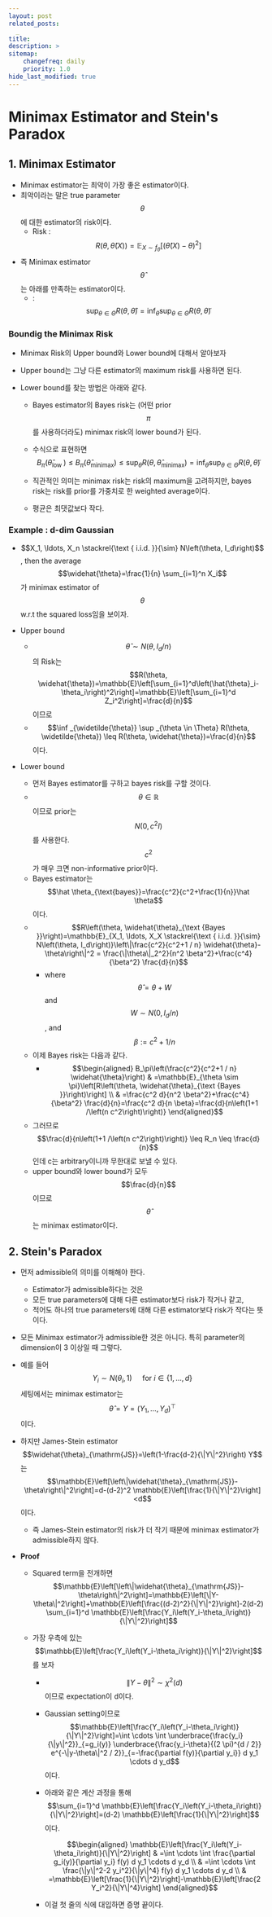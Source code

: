 ```yaml
---
layout: post
related_posts:
  _
title: 
description: >
sitemap:
    changefreq: daily
    priority: 1.0
hide_last_modified: true
---
```


# Minimax Estimator and Stein's Paradox

## 1. Minimax Estimator

- Minimax estimator는 최악이 가장 좋은 estimator이다.
- 최악이라는 말은 true parameter $$\theta$$에 대한 estimator의 risk이다.
  - Risk : $$R(\theta, \widehat{\theta}(X))=\mathbb{E}_{X \sim f_\theta}[(\widehat{\theta}(X) - \theta)^2]$$
- 즉 Minimax estimator $$\hat \theta$$는 아래를 만족하는 estimator이다.
  - : $$\sup _{\theta \in \Theta} R(\theta, \widehat{\theta})=\inf _{\widetilde{\theta}} \sup _{\theta \in \Theta} R(\theta, \widetilde{\theta})$$

### Boundig the Minimax Risk

- Minimax Risk의 Upper bound와 Lower bound에 대해서 알아보자

- Upper bound는 그냥 다른 estimator의 maximum risk를 사용하면 된다.

- Lower bound를 찾는 방법은 아래와 같다.

  - Bayes estimator의 Bayes risk는 (어떤 prior $$\pi$$를 사용하더라도) minimax risk의 lower bound가 된다.
  - 수식으로 표현하면 $$B_\pi\left(\widehat{\theta}_{\text {low }}\right) \leq B_\pi\left(\hat{\theta}_{\text {minimax}}\right) \leq \sup _\theta R\left(\theta, \hat{\theta}_{\text {minimax}}\right)=\inf _{\widetilde{\theta}} \sup _{\theta \in \Theta} R(\theta, \widetilde{\theta})$$

  - 직관적인 의미는 minimax risk는 risk의 maximum을 고려하지만, bayes risk는 risk를 prior를 가중치로 한 weighted average이다.
  - 평균은 최댓값보다 작다.

### Example : d-dim Gaussian

- $$X_1, \ldots, X_n \stackrel{\text { i.i.d. }}{\sim} N\left(\theta, I_d\right)$$, then the average $$\widehat{\theta}=\frac{1}{n} \sum_{i=1}^n X_i$$가 minimax estimator of $$\theta$$ w.r.t the squared loss임을 보이자.

- Upper bound

  - $$\widehat{\theta} \sim N\left(\theta, I_d / n\right)$$의 Risk는 $$R(\theta, \widehat{\theta})=\mathbb{E}\left[\sum_{i=1}^d\left(\hat{\theta}_i-\theta_i\right)^2\right]=\mathbb{E}\left[\sum_{i=1}^d Z_i^2\right]=\frac{d}{n}$$이므로
  - $$\inf _{\widetilde{\theta}} \sup _{\theta \in \Theta} R(\theta, \widetilde{\theta}) \leq R(\theta, \widehat{\theta})=\frac{d}{n}$$이다.

- Lower bound

  - 먼저 Bayes estimator를 구하고 bayes risk를 구할 것이다.
  -  $$\theta \in \mathbb R$$이므로 prior는 $$N(0, c^2I)$$를 사용한다. $$c^2$$가 매우 크면 non-informative prior이다.
  - Bayes estimator는 $$\hat \theta_{\text{bayes}}=\frac{c^2}{c^2+\frac{1}{n}}\hat \theta$$이다.
  - $$R\left(\theta, \widehat{\theta}_{\text {Bayes }}\right)=\mathbb{E}_{X_1, \ldots, X_X \stackrel{\text { i.i.d. }}{\sim} N\left(\theta, I_d\right)}\left\|\frac{c^2}{c^2+1 / n} \widehat{\theta}-\theta\right\|^2 = \frac{\|\theta\|_2^2}{n^2 \beta^2}+\frac{c^4}{\beta^2} \frac{d}{n}$$
    - where $$\widehat{\theta}=\theta+W$$ and $$W \sim N\left(0, I_d / n\right)$$, and $$\beta:=c^2+1 / n$$
  - 이제 Bayes risk는 다음과 같다.
    - $$\begin{aligned}
      B_\pi\left(\frac{c^2}{c^2+1 / n} \widehat{\theta}\right) & =\mathbb{E}_{\theta \sim \pi}\left[R\left(\theta, \widehat{\theta}_{\text {Bayes }}\right)\right] \\
      & =\frac{c^2 d}{n^2 \beta^2}+\frac{c^4}{\beta^2} \frac{d}{n}=\frac{c^2 d}{n \beta}=\frac{d}{n\left(1+1 /\left(n c^2\right)\right)}
      \end{aligned}$$
  - 그러므로 $$\frac{d}{n\left(1+1 /\left(n c^2\right)\right)} \leq R_n \leq \frac{d}{n}$$인데 c는 arbitrary이니까 무한대로 보낼 수 있다.
  - upper bound와 lower bound가 모두 $$\frac{d}{n}$$이므로 $$\hat \theta$$는 minimax estimator이다.

## 2. Stein's Paradox

- 먼저 admissible의 의미를 이해해야 한다.

  - Estimator가 admissible하다는 것은
  - 모든 true parameters에 대해 다른 estimator보다 risk가 작거나 같고,
  - 적어도 하나의 true parameters에 대해 다른 estimator보다 risk가 작다는 뜻이다.

- 모든 Minimax estimator가 admissible한 것은 아니다. 특히 parameter의 dimension이 3 이상일 때 그렇다.

- 예를 들어 $$Y_i \sim N\left(\theta_i, 1\right) \quad \text { for } i \in\{1, \ldots, d\}$$ 세팅에서는 minimax estimator는 $$\widehat{\theta}=Y=\left(Y_1, \ldots, Y_d\right)^{\top}$$이다. 

- 하지만 James-Stein estimator $$\widehat{\theta}_{\mathrm{JS}}=\left(1-\frac{d-2}{\|Y\|^2}\right) Y$$는 $$\mathbb{E}\left[\left\|\widehat{\theta}_{\mathrm{JS}}-\theta\right\|^2\right]=d-(d-2)^2 \mathbb{E}\left[\frac{1}{\|Y\|^2}\right]<d$$​이다.

  - 즉 James-Stein estimator의 risk가 더 작기 때문에 minimax estimator가 admissible하지 않다.

- **Proof**

  - Squared term을 전개하면 $$\mathbb{E}\left[\left\|\widehat{\theta}_{\mathrm{JS}}-\theta\right\|^2\right]=\mathbb{E}\left[\|Y-\theta\|^2\right]+\mathbb{E}\left[\frac{(d-2)^2}{\|Y\|^2}\right]-2(d-2) \sum_{i=1}^d \mathbb{E}\left[\frac{Y_i\left(Y_i-\theta_i\right)}{\|Y\|^2}\right]$$

  - 가장 우측에 있는 $$\mathbb{E}\left[\frac{Y_i\left(Y_i-\theta_i\right)}{\|Y\|^2}\right]$$를 보자

    - $$\|Y-\theta\|^2 \sim \chi^2(d)$$이므로 expectation이 d이다.

    - Gaussian setting이므로 $$\mathbb{E}\left[\frac{Y_i\left(Y_i-\theta_i\right)}{\|Y\|^2}\right]=\int \cdots \int \underbrace{\frac{y_i}{\|y\|^2}}_{=g_i(y)} \underbrace{\frac{y_i-\theta}{(2 \pi)^{d / 2}} e^{-\|y-\theta\|^2 / 2}}_{=-\frac{\partial f(y)}{\partial y_i}} d y_1 \cdots d y_d$$이다.

    - 아래와 같은 계산 과정을 통해 $$\sum_{i=1}^d \mathbb{E}\left[\frac{Y_i\left(Y_i-\theta_i\right)}{\|Y\|^2}\right]=(d-2) \mathbb{E}\left[\frac{1}{\|Y\|^2}\right]$$이다.

      $$\begin{aligned}
      \mathbb{E}\left[\frac{Y_i\left(Y_i-\theta_i\right)}{\|Y\|^2}\right] & =\int \cdots \int \frac{\partial g_i(y)}{\partial y_i} f(y) d y_1 \cdots d y_d \\
      & =\int \cdots \int \frac{\|y\|^2-2 y_i^2}{\|y\|^4} f(y) d y_1 \cdots d y_d \\
      & =\mathbb{E}\left[\frac{1}{\|Y\|^2}\right]-\mathbb{E}\left[\frac{2 Y_i^2}{\|Y\|^4}\right]
      \end{aligned}$$

    - 이걸 첫 줄의 식에 대입하면 증명 끝이다.